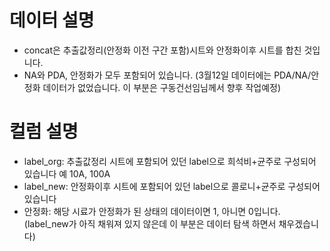 # 데이터 설명
- concat은 추출값정리(안정화 이전 구간 포함)시트와 안정화이후 시트를 합친 것입니다.
- NA와 PDA, 안정화가  모두 포함되어 있습니다. (3월12일 데이터에는 PDA/NA/안정화 데이터가 없었습니다. 이 부분은 구동건선임님께서 향후 작업예정)

# 컬럼 설명
- label_org: 추출값정리 시트에 포함되어 있던 label으로 희석비+균주로 구성되어 있습니다 예 10A, 100A
- label_new: 안정화이후 시트에 포함되어 있던 label으로 콜로니+균주로 구성되어 있습니다
- 안정화: 해당 시료가 안정화가 된 상태의 데이터이면 1, 아니면 0입니다.
  (label_new가 아직 채워져 있지 않은데 이 부분은 데이터 탐색 하면서 채우겠습니다)

